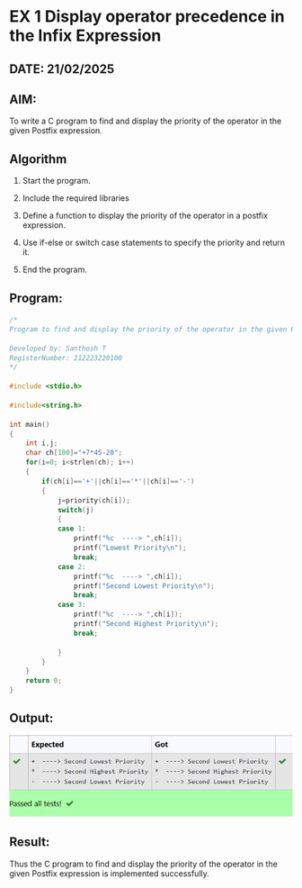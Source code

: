 # EX 1 Display operator precedence in the Infix Expression

## DATE: 21/02/2025

## AIM:

To write a C program to find and display the priority of the operator in the given Postfix expression.

## Algorithm

1. Start the program.

2. Include the required libraries

3. Define a function to display the priority of the operator in a postfix expression.

4. Use if-else or switch case statements to specify the priority and return it.

5. End the program.

## Program:

```c
/*
Program to find and display the priority of the operator in the given Postfix expression

Developed by: Santhosh T
RegisterNumber: 212223220100
*/

#include <stdio.h>

#include<string.h>

int main()
{
    int i,j;
    char ch[100]="+7*45-20";
    for(i=0; i<strlen(ch); i++)
    {
        if(ch[i]=='+'||ch[i]=='*'||ch[i]=='-')
        {
            j=priority(ch[i]);
            switch(j)
            {
            case 1:
                printf("%c  ----> ",ch[i]);
                printf("Lowest Priority\n");
                break;
            case 2:
                printf("%c  ----> ",ch[i]);
                printf("Second Lowest Priority\n");
                break;
            case 3:
                printf("%c  ----> ",ch[i]);
                printf("Second Highest Priority\n");
                break;

            }
        }
    }
    return 0;
}


```

## Output:

![Expected and Got Image](operator_precedence.png)

## Result:

Thus the C program to find and display the priority of the operator in the given Postfix expression is implemented successfully.
